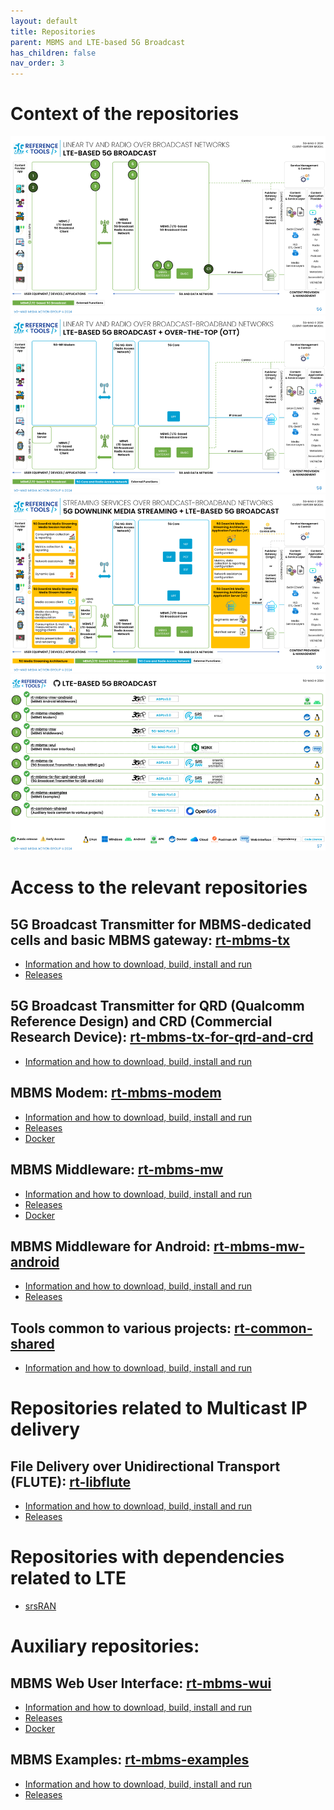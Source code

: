 ```yaml
---
layout: default
title: Repositories
parent: MBMS and LTE-based 5G Broadcast
has_children: false
nav_order: 3
---
```

# Context of the repositories

<img src="../../assets/images/projects/5gbc_diagram.png">

<img src="../../assets/images/projects/5gbc_unicast_diagram.png">

<img src="../../assets/images/projects/5gms5gbc_diagram.png">

<img src="../../assets/images/projects/5gbc_repos.png">

# Access to the relevant repositories

## 5G Broadcast Transmitter for MBMS-dedicated cells and basic MBMS gateway: [rt-mbms-tx](https://github.com/5G-MAG/rt-mbms-tx)
* [Information and how to download, build, install and run](https://github.com/5G-MAG/rt-mbms-tx#readme)
* [Releases](https://github.com/5G-MAG/rt-mbms-tx/releases)

## 5G Broadcast Transmitter for QRD (Qualcomm Reference Design) and CRD (Commercial Research Device): [rt-mbms-tx-for-qrd-and-crd](https://github.com/5G-MAG/rt-mbms-tx-for-qrd-and-crd)
* [Information and how to download, build, install and run](https://github.com/5G-MAG/rt-mbms-tx-for-qrd-and-crd#readme)

## MBMS Modem: [rt-mbms-modem](https://github.com/5G-MAG/rt-mbms-modem)
* [Information and how to download, build, install and run](https://github.com/5G-MAG/rt-mbms-modem#readme)
* [Releases](https://github.com/5G-MAG/rt-mbms-modem/releases)
* [Docker](https://github.com/5G-MAG/rt-mbms-modem/tree/development/modem)

## MBMS Middleware: [rt-mbms-mw](https://github.com/5G-MAG/rt-mbms-mw)
* [Information and how to download, build, install and run](https://github.com/5G-MAG/rt-mbms-mw#readme)
* [Releases](https://github.com/5G-MAG/rt-mbms-mw/releases)
* [Docker](https://github.com/5G-MAG/rt-mbms-mw/tree/development/middleware)

## MBMS Middleware for Android: [rt-mbms-mw-android](https://github.com/5G-MAG/rt-mbms-mw-android)
* [Information and how to download, build, install and run](https://github.com/5G-MAG/rt-mbms-mw-android#readme)
* [Releases](https://github.com/5G-MAG/rt-mbms-mw-android/releases)

## Tools common to various projects: [rt-common-shared](https://github.com/5G-MAG/rt-common-shared)
* [Information and how to download, build, install and run](https://github.com/5G-MAG/rt-common-shared#readme)

# Repositories related to Multicast IP delivery
## File Delivery over Unidirectional Transport (FLUTE): [rt-libflute](https://github.com/5G-MAG/rt-libflute)
* [Information and how to download, build, install and run](https://github.com/5G-MAG/rt-libflute#readme)
* [Releases](https://github.com/5G-MAG/rt-libflute/releases)

# Repositories with dependencies related to LTE
* [srsRAN](https://github.com/5G-MAG/srsRAN)

# Auxiliary repositories:
## MBMS Web User Interface: [rt-mbms-wui](https://github.com/5G-MAG/rt-mbms-wui)
* [Information and how to download, build, install and run](https://github.com/5G-MAG/rt-mbms-wui#readme)
* [Releases](https://github.com/5G-MAG/rt-mbms-wui/releases)
* [Docker](https://github.com/5G-MAG/rt-mbms-wui/tree/development/wui)

## MBMS Examples: [rt-mbms-examples](https://github.com/5G-MAG/rt-mbms-examples)
* [Information and how to download, build, install and run](https://github.com/5G-MAG/rt-mbms-examples#readme)
* [Releases](https://github.com/5G-MAG/rt-mbms-examples/releases)
